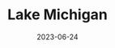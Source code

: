 ---
title: "Lake Michigan"
type: lake
borders:
  - Indiana
  - Illinois
  - Michigan
  - Wisconsin
date: 2023-06-24
hashtag: lake-michigan
near:
  - Lake Superior
tags:
  - lake
  - North America
---